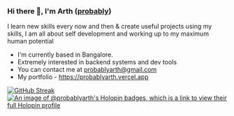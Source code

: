 ### Hi there 👋, I'm Arth ([probably](https://linkedin.com/in/probablyarth))
I learn new skills every now and then & create useful projects using my skills, I am all about self development and working up to my maximum human potential


- I'm currently based in Bangalore.
- Extremely interested in backend systems and dev tools
- You can contact me at probablyarth@gmail.com
- My portfolio - https://probablyarth.vercel.app

[![GitHub Streak](https://streak-stats.demolab.com?user=probablyarth&theme=dark&hide_border=true&background=1B1B1B&stroke=FFFFFF&fire=FFFFFF&ring=FFFFFF&dates=C1C1C1&currStreakLabel=E2E2E2&currStreakNum=FFFFFF)](https://git.io/streak-stats)
[![An image of @probablyarth's Holopin badges, which is a link to view their full Holopin profile](https://holopin.me/probablyarth)](https://holopin.io/@probablyarth)
